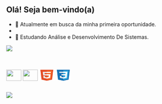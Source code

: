 ## Olá! Seja bem-vindo(a)

- 🔭 Atualmente em busca da minha primeira oportunidade.
- 
- 🌱 Estudando Análise e Desenvolvimento De Sistemas.

<picture>
  <source
    srcset="https://github-readme-stats.vercel.app/api?username=imaisilva&show_icons=true&theme=tokyonight"
    media="(prefers-color-scheme: dark)"
  />
  <source
    srcset="https://github-readme-stats.vercel.app/api?username=anuraghazra&show_icons=true"
    media="(prefers-color-scheme: light), (prefers-color-scheme: no-preference)"
  />
  <img src="https://github-readme-stats.vercel.app/api?username=anuraghazra&show_icons=true" />
</picture>

##

<div style="display: inline_block"><br>
<img align="center" height="30" width="40" src="https://skillicons.dev/icons?i=java&theme=dark">
<img align="center" height="30" width="40" src="https://skillicons.dev/icons?i=spring&theme=dark">
<img align="center" alt="Rafa-HTML" height="30" width="40" src="https://raw.githubusercontent.com/devicons/devicon/master/icons/html5/html5-original.svg">
<img align="center" alt="Rafa-CSS" height="30" width="40" src="https://raw.githubusercontent.com/devicons/devicon/master/icons/css3/css3-original.svg">

##

<div>
  <a href="https://www.linkedin.com/in/mayara-silva-maidev/" target="_blank"><img src="https://img.shields.io/badge/-LinkedIn-%230077B5?style=for-the-badge&logo=linkedin&logoColor=white" target="_blank"></a> 
</div>
